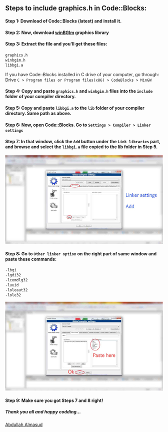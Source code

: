 ## Steps to include graphics.h in Code::Blocks:

#### Step 1: Download of Code::Blocks (latest) and install it. 

#### Step 2: Now, download [winBGIm](https://raw.githubusercontent.com/almasud/Racing_Car/master/WinBGIm_Graphics_Libraries.rar) graphics library

#### Step 3: Extract the file and you'll get these files:
```
graphics.h
winbgim.h
libbgi.a
```

If you have Code::Blocks installed in C drive of your computer, go through:
Drive ```C > Program files or Program files(x86) > CodeBlocks > MinGW```
#### Step 4: Copy and paste ```graphics.h``` and ```winbgim.h``` files into the ```include``` folder of your compiler directory.

#### Step 5: Copy and paste ```libbgi.a``` to the ```lib``` folder of your compiler directory. Same path as above.

#### Step 6: Now, open Code::Blocks. Go to ```Settings > Compiler > Linker settings```

#### Step 7: In that window, click the ```Add``` button under the ```Link libraries``` part, and browse and select the ```libbgi.a``` file copied to the lib folder in Step 5.

![Step 7](https://github.com/almasud/Racing_Car/blob/master/Step%207.jpg)

#### Step 8: Go to ```Other linker option``` on the right part of same window and paste these commands:
```
-lbgi 
-lgdi32 
-lcomdlg32 
-luuid 
-loleaut32 
-lole32
```

![Step 7](https://github.com/almasud/Racing_Car/blob/master/Step%208.jpg)

#### Step 9: Make sure you got Steps 7 and 8 right!


##### Thank you all and happy codding... 
[Abdullah Almasud](https://facebook.com/almasud.arm)
